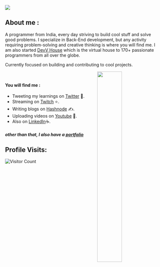 <img align="center" src="https://github.com/soumdatta81/soumdatta81/blob/5f5365da26f7ecdf036f33808f928ce49f3d083c/zoro_op2.gif"/>


## About me : 
A programmer from India, every day striving to build cool stuff and solve good problems. I specialize in  Back-End development, but any activity requiring problem-solving and creative thinking is where you will find me. I am also started [DevV House](https://discord.com/invite/zxy8EjGH6J) which is the virtual house to 170+ passionate programmers from all over the globe.

Currently focused on building and contributing to cool projects.

<div class='container'>
&nbsp;
<img align="right" style="height: auto; width: 40%;" class="img" src="https://github-readme-stats-git-masterrstaa-rickstaa.vercel.app/api/top-langs/?username=soumdatta81&hide=html,css,scss" /></div>
</div>

#### You will find me : 

- Tweeting my learnings on [Twitter](https://twitter.com/somstwt) 🚀.  
- Streaming on [Twitch](https://www.twitch.tv/som_cs) ⭐️.
- Writing blogs on [Hashnode](https://soumdatta.hashnode.dev/) ✍️.
- Uploading videos on [Youtube](https://www.youtube.com/channel/UCsE-ZWzDZ2AiA1ycEdo_MCw/featured) 🎥.
- Also on [LinkedIn](https://www.linkedin.com/in/soumyadeep-datta-4541a3213/)☕️.
##### other than that, I also have a [portfolio](https://soumdatta81.github.io/)


## Profile Visits:
![Visitor Count](https://profile-counter.glitch.me/soumdatta81/count.svg)




